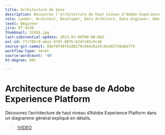 ```yaml
---
title: Architecture de base
description: Découvrez l’architecture de haut niveau dʼAdobe Experience Platform dans un diagramme général expliqué en détails.
role: Leader, Architect, Developer, Data Architect, Data Engineer, Admin, User
level: Beginner
jira: KT-4336
thumbnail: 32456.jpg
last-substantial-update: 2023-07-06T00:00:00Z
exl-id: f7cf85c9-aba1-474f-88fb-b247a92c9c48
source-git-commit: 00ef0f40fb3d82f0c06428a35c0e402f46ab6774
workflow-type: tm+mt
source-wordcount: '40'
ht-degree: 80%

---
```


# Architecture de base de Adobe Experience Platform

Découvrez l’architecture de haut niveau dʼAdobe Experience Platform dans un diagramme général expliqué en détails.

>[!VIDEO](https://video.tv.adobe.com/v/32456?learn=on)


